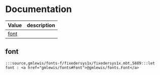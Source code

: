 # Documentation
|Value|description|
|---|---|
|[font](#font)||

## font

```moonbit
:::source,gmlewis/fonts-f/fixedersys1x/fixedersys1x.mbt,5889:::let font : <a href="gmlewis/fonts#Font">@gmlewis/fonts.Font</a>
```

